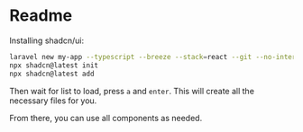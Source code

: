 # Readme

Installing shadcn/ui:

```bash
laravel new my-app --typescript --breeze --stack=react --git --no-interaction
npx shadcn@latest init
npx shadcn@latest add
```

Then wait for list to load, press `a` and `enter`. This will create all the necessary files for you.

From there, you can use all components as needed.